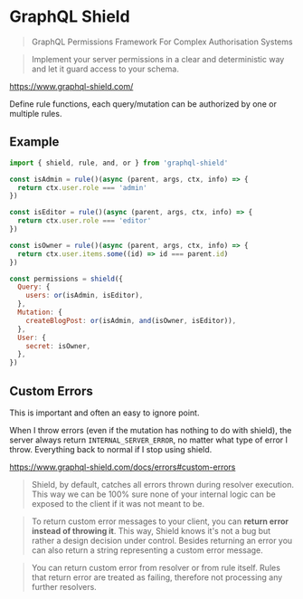 # GraphQL Shield

> GraphQL Permissions Framework For Complex Authorisation Systems

> Implement your server permissions in a clear and deterministic way and let it guard access to your schema.

https://www.graphql-shield.com/

Define rule functions, each query/mutation can be authorized by one or multiple rules.

## Example

```js
import { shield, rule, and, or } from 'graphql-shield'

const isAdmin = rule()(async (parent, args, ctx, info) => {
  return ctx.user.role === 'admin'
})

const isEditor = rule()(async (parent, args, ctx, info) => {
  return ctx.user.role === 'editor'
})

const isOwner = rule()(async (parent, args, ctx, info) => {
  return ctx.user.items.some((id) => id === parent.id)
})

const permissions = shield({
  Query: {
    users: or(isAdmin, isEditor),
  },
  Mutation: {
    createBlogPost: or(isAdmin, and(isOwner, isEditor)),
  },
  User: {
    secret: isOwner,
  },
})
```


## Custom Errors

This is important and often an easy to ignore point.

When I throw errors (even if the mutation has nothing to do with shield), the server always return `INTERNAL_SERVER_ERROR`, no matter what type of error I throw. Everything back to normal if I stop using shield.

https://www.graphql-shield.com/docs/errors#custom-errors

> Shield, by default, catches all errors thrown during resolver execution. This way we can be 100% sure none of your internal logic can be exposed to the client if it was not meant to be.

> To return custom error messages to your client, you can **return error instead of throwing it**. This way, Shield knows it's not a bug but rather a design decision under control. Besides returning an error you can also return a string representing a custom error message.

> You can return custom error from resolver or from rule itself. Rules that return error are treated as failing, therefore not processing any further resolvers.